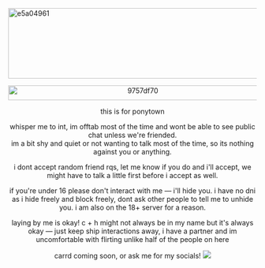 
<img width="1280" height="143" alt="e5a04961" src="https://github.com/user-attachments/assets/ef3bdaec-bfba-4a97-9f11-7376a25dae2e" />
<p align="center"><img width="530" height="30" alt="9757df70" src="https://github.com/user-attachments/assets/e4f7ebd9-3b77-4365-adbd-fb6805bd2c08" />  
<p align="center">this is for ponytown<br/>
<p align="center">whisper me to int, im offtab most of the time and wont be able to see public chat unless we're friended.<br/> 
im a bit shy and quiet or not wanting to talk most of the time,  
  so its nothing against you or anything. 
  <p align="center"> i dont accept random friend rqs, let me know if you do and i'll accept, we might have to talk a little first before i accept as well.
<p align="center"> if you're under 16 please don't interact with me — i'll hide you. i have no dni as i hide freely and block freely, dont ask other people to tell me to unhide you. i am also on the 18+ server for a reason.
<p align="center">laying by me is okay! c + h might not always be in my name but it's always okay — just keep ship interactions away, i have a partner and im uncomfortable with flirting unlike half of the people on here
<p align="center">carrd coming soon, or ask me for my socials!
<img src="https://gifcity.carrd.co/assets/images/gallery01/9e656c08.gif?v=e3c0bc0f"/>


